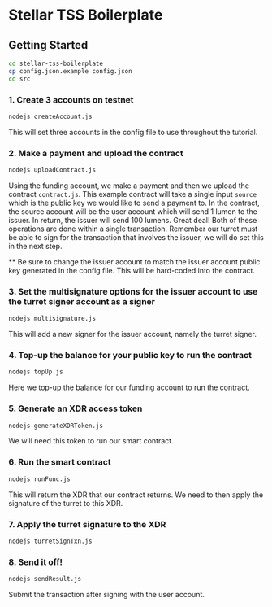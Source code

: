 # Stellar TSS Boilerplate

## Getting Started

```bash
cd stellar-tss-boilerplate
cp config.json.example config.json
cd src
```

### 1. Create 3 accounts on testnet
```bash
nodejs createAccount.js
```
This will set three accounts in the config file to use throughout the tutorial.

### 2. Make a payment and upload the contract
```bash
nodejs uploadContract.js
```
Using the funding account, we make a payment and then we upload the contract `contract.js`.
This example contract will take a single input `source` which is the public key we would like to send a payment to. In the contract, the source account will be the user account which will send 1 lumen to the issuer. In return, the issuer will send 100 lumens. Great deal! Both of these operations are done within a single transaction.
Remember our turret must be able to sign for the transaction that involves the issuer, we will do set this in the next step.

** Be sure to change the issuer account to match the issuer account public key generated in the config file. This will be hard-coded into the contract.

### 3. Set the multisignature options for the issuer account to use the turret signer account as a signer
```bash
nodejs multisignature.js
```
This will add a new signer for the issuer account, namely the turret signer.

### 4. Top-up the balance for your public key to run the contract
```bash
nodejs topUp.js
```
Here we top-up the balance for our funding account to run the contract.

### 5. Generate an XDR access token
```bash
nodejs generateXDRToken.js
```
We will need this token to run our smart contract.

### 6. Run the smart contract
```bash
nodejs runFunc.js
```
This will return the XDR that our contract returns. We need to then apply the signature of the turret to this XDR.

### 7. Apply the turret signature to the XDR
```bash
nodejs turretSignTxn.js
```

### 8. Send it off!
```bash
nodejs sendResult.js
```
Submit the transaction after signing with the user account.